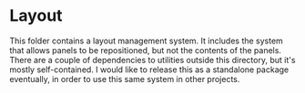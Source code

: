# Layout

This folder contains a layout management system. It includes the system that allows panels to be repositioned, but not the contents of the panels.
There are a couple of dependencies to utilities outside this directory, but it's mostly self-contained. I would like to release this as a standalone package eventually, in order to use this same system in other projects.
